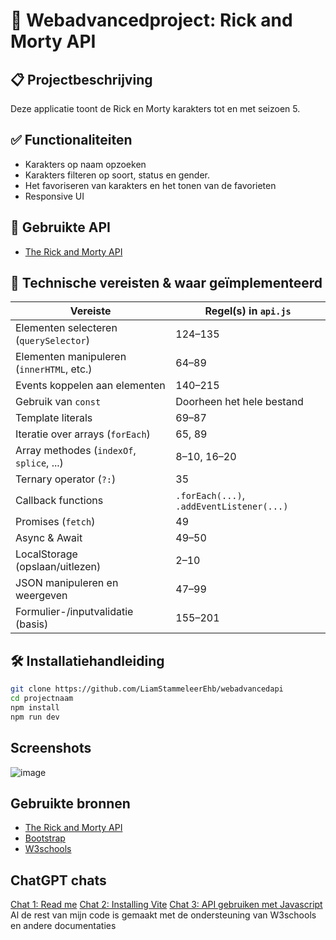 # 🚀 Webadvancedproject: Rick and Morty API

## 📋 Projectbeschrijving
Deze applicatie toont de Rick en Morty karakters tot en met seizoen 5.

## ✅ Functionaliteiten
- Karakters op naam opzoeken
- Karakters filteren op soort, status en gender.
- Het favoriseren van karakters en het tonen van de favorieten
- Responsive UI

## 🔌 Gebruikte API
- [The Rick and Morty API](https://rickandmortyapi.com/)

## 🧠 Technische vereisten & waar geïmplementeerd
| Vereiste                                    | Regel(s) in `api.js`                |
|--------------------------------------------|-------------------------------------|
| Elementen selecteren (`querySelector`)     | 124–135                             |
| Elementen manipuleren (`innerHTML`, etc.)  | 64–89                               |
| Events koppelen aan elementen              | 140–215                             |
| Gebruik van `const`                        | Doorheen het hele bestand           |
| Template literals                          | 69–87                               |
| Iteratie over arrays (`forEach`)           | 65, 89                              |
| Array methodes (`indexOf`, `splice`, ...)  | 8–10, 16–20                          |
| Ternary operator (`?:`)                    | 35                                  |
| Callback functions                         | `.forEach(...)`, `.addEventListener(...)` |
| Promises (`fetch`)                         | 49                                  |
| Async & Await                              | 49–50                               |
| LocalStorage (opslaan/uitlezen)            | 2–10                                |
| JSON manipuleren en weergeven              | 47–99                               |
| Formulier-/inputvalidatie (basis)          | 155–201                             |

## 🛠️ Installatiehandleiding

```bash
git clone https://github.com/LiamStammeleerEhb/webadvancedapi
cd projectnaam
npm install
npm run dev
```

## Screenshots
![image](https://github.com/user-attachments/assets/f4c10002-a5d4-41c7-9b12-5356d062f080)

## Gebruikte bronnen
- [The Rick and Morty API](https://rickandmortyapi.com/)
- [Bootstrap](https://getbootstrap.com/)
- [W3schools](https://www.w3schools.com/js/default.asp)

## ChatGPT chats
[Chat 1: Read me](https://chatgpt.com/share/682f14ca-0c08-8002-b38c-682ed1b807fa)
[Chat 2: Installing Vite](https://chatgpt.com/share/682f156f-6cd0-8002-a658-00c9022fac9e)
[Chat 3: API gebruiken met Javascript](https://chatgpt.com/share/682f15b6-dd14-8002-bcc8-66064636789c)
Al de rest van mijn code is gemaakt met de ondersteuning van W3schools en andere documentaties
